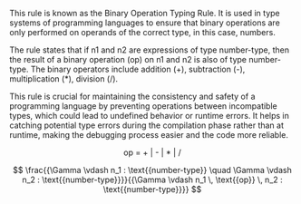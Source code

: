
This rule is known as the Binary Operation Typing Rule. It is used in type systems of programming languages to ensure that binary operations are only performed on operands of the correct type, in this case, numbers.

The rule states that if n1 and n2 are expressions of type number-type, then the result of a binary operation (op) on n1 and n2 is also of type number-type. The binary operators include addition (+), subtraction (-), multiplication (*), division (/).

This rule is crucial for maintaining the consistency and safety of a programming language by preventing operations between incompatible types, which could lead to undefined behavior or runtime errors. It helps in catching potential type errors during the compilation phase rather than at runtime, making the debugging process easier and the code more reliable.

$$
\text
    {op = + | - | * | / }
$$

$$
\frac{{\Gamma \vdash n_1 : \text{{number-type}} \quad \Gamma \vdash n_2 : \text{{number-type}}}}{{\Gamma \vdash n_1 \, \text{{op}} \, n_2 : \text{{number-type}}}}
$$

